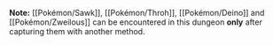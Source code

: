 **Note:** [[Pokémon/Sawk]], [[Pokémon/Throh]], [[Pokémon/Deino]] and [[Pokémon/Zweilous]] can be encountered in this dungeon **only** after capturing them with another method.
